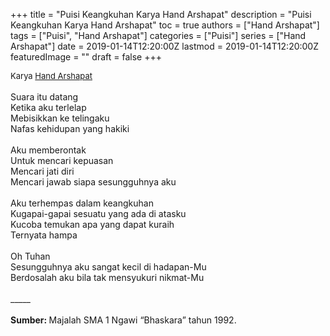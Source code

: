 +++
title = "Puisi Keangkuhan Karya Hand Arshapat"
description = "Puisi Keangkuhan Karya Hand Arshapat"
toc = true
authors = ["Hand Arshapat"]
tags = ["Puisi", "Hand Arshapat"]
categories = ["Puisi"]
series = ["Hand Arshapat"]
date = 2019-01-14T12:20:00Z
lastmod = 2019-01-14T12:20:00Z
featuredImage = ""
draft = false
+++

<div style="text-align: justify;">
<div style="font-size: small;">Karya <a href="/authors/hand-arshapat/" target="_blank">Hand Arshapat</a></div><br />
Suara itu datang<br />Ketika aku terlelap<br />Mebisikkan ke telingaku<br />Nafas kehidupan yang hakiki<br /><br />Aku memberontak<br />Untuk mencari kepuasan<br />Mencari jati diri<br />Mencari jawab siapa sesungguhnya aku<br /><br />Aku terhempas dalam keangkuhan<br />Kugapai-gapai sesuatu yang ada di atasku<br />Kucoba temukan apa yang dapat kuraih<br />Ternyata hampa<br /><br />Oh Tuhan<br />Sesungguhnya aku sangat kecil di hadapan-Mu<br />Berdosalah aku bila tak mensyukuri nikmat-Mu<br /><br />
_____<br /><br />
<b>Sumber: </b>Majalah SMA 1 Ngawi “Bhaskara” tahun 1992.</div>
